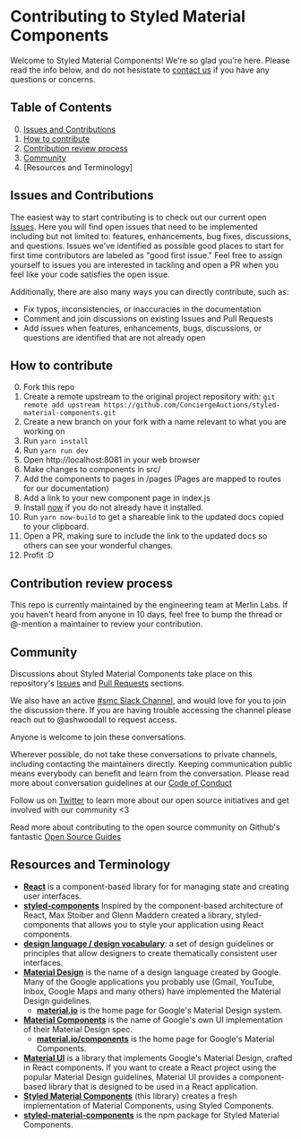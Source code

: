 # Contributing to Styled Material Components

Welcome to Styled Material Components! We're so glad you're here. Please read the info below, and do not hesistate to [contact us](ashley.woodall@merlinlabs.com) if you have any questions or concerns.

## Table of Contents

0. [Issues and Contributions](#types-of-contributions-were-looking-for)
0. [How to contribute](#how-to-contribute)
0. [Contribution review process](#contribution-review-process)
0. [Community](#community)
0. [Resources and Terminology]

## Issues and Contributions
The easiest way to start contributing is to check out our current open [Issues](https://github.com/ConciergeAuctions/styled-material-components/issues). Here you will find open issues that need to be implemented including but not limited to: features, enhancements, bug fixes, discussions, and questions. Issues we've identified as possible good places to start for first time contributors are labeled as "good first issue." Feel free to assign yourself to issues you are interested in tackling and open a PR when you feel like your code satisfies the open issue. 

Additionally, there are also many ways you can directly contribute, such as: 

* Fix typos, inconsistencies, or inaccuracies in the documentation
* Comment and join discussions on existing Issues and Pull Requests
* Add issues when features, enhancements, bugs, discussions, or questions are identified that are not already open

## How to contribute

0. Fork this repo
0. Create a remote upstream to the original project repository with: `git remote add upstream https://github.com/ConciergeAuctions/styled-material-components.git`
0. Create a new branch on your fork with a name relevant to what you are working on
0. Run `yarn install`
0. Run `yarn run dev`
0. Open http://localhost:8081 in your web browser
0. Make changes to components in src/
0. Add the components to pages in /pages (Pages are mapped to routes for our documentation)
0. Add a link to your new component page in index.js 
0. Install [now](https://zeit.co/now#whats-now) if you do not already have it installed.
0. Run `yarn now-build` to get a shareable link to the updated docs copied to your
clipboard.
0. Open a PR, making sure to include the link to the updated docs so others can
see your wonderful changes.
0. Profit :D

## Contribution review process

This repo is currently maintained by the engineering team at Merlin Labs. If you haven't heard from anyone in 10 days, feel free to bump the thread or @-mention a maintainer to review your contribution.

## Community

Discussions about Styled Material Components take place on this repository's [Issues](https://github.com/ConciergeAuctions/styled-material-components/issues) and [Pull Requests](https://github.com/ConciergeAuctions/styled-material-components/pulls) sections. 

We also have an active [#smc Slack Channel](https://merlin-labs.slack.com/messages/C8SU9KJTG/details/), and would love for you to join the discussion there. If you are having trouble accessing the channel please reach out to @ashwoodall to request access. 

Anyone is welcome to join these conversations. 

Wherever possible, do not take these conversations to private channels, including contacting the maintainers directly. Keeping communication public means everybody can benefit and learn from the conversation. Please read more about conversation guidelines at our [Code of Conduct](https://github.com/ConciergeAuctions/styled-material-components/blob/master/CODE_OF_CONDUCT.md)

Follow us on [Twitter](https://twitter.com/merlinOSA) to learn more about our open source initiatives and get involved with our community <3

Read more about contributing to the open source community on Github's fantastic [Open Source Guides](https://opensource.guide/)

## Resources and Terminology

* **[React](https://reactjs.org/)**
is a component-based library for for managing state and creating user interfaces.
* **[styled-components](https://www.styled-components.com/)**
Inspired by the component-based architecture of React, Max Stoiber and Glenn Maddern created a library, styled-components that allows you to style your application using React components.
* **[design language / design vocabulary](https://en.wikipedia.org/wiki/Design_language)**: a set of design guidelines or principles that allow designers to create thematically consistent user interfaces.
* **[Material Design](https://material.io/)**
is the name of a design language created by Google. Many of the Google applications you probably use (Gmail, YouTube, Inbox, Google Maps and many others) have implemented the Material Design guidelines.
  * **[material.io](https://material.io/)** 
is the home page for Google's Material Design system.
* **[Material Components](https://material.io/components/)** 
is the name of Google's own UI implementation of their Material Design spec.
  * **[material.io/components](https://material.io/components/)**
is the home page for Google's Material Components.  
* **[Material UI](http://www.material-ui.com/#/)**
is a library that implements Google's Material Design, crafted in React components. If you want to create a React project using the popular Material Design guidelines, Material UI provides a component-based library that is designed to be used in a React application.   
* **[Styled Material Components](https://github.com/ConciergeAuctions/styled-material-components)**
(this library) creates a fresh implementation of Material Components, using Styled Components. 
* **[styled-material-components](https://www.npmjs.com/package/styled-material-components)**
is the npm package for Styled Material Components. 
